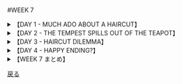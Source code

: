 #WEEK 7
<details><summary>【DAY 1 - MUCH ADO ABOUT A HAIRCUT】</summary>

----
###DAY 1 - MUCH ADO ABOUT A HAIRCUT
####

■君はたぶん我々の学校のことを新聞で読んだろう。
Perhaps you read about our school in the newspapers?

■我々は男子生徒たちの長髪についての記事上での勝負の一端である。
We were one of the first to have a showdown on the topic of long hair for boys.

■2人の面目良い生徒、ロン・ハリスとレン・チェスターは、非協調主義者に対して<u>**容赦のない**</u>敵である彼らの仏語教師によって校長のもとに突き出され、(それによって)彼らは怒りの<u>**激情**</u>の只中にいた。
Two honor students, Ron Harris and Len Chester, were sent to the principal by their French teacher, an <u>**implacable**</u> foe of nonconformists, who went into a <u>**paroxysm**</u> of anger

■それは彼女が玄関で男子生徒たちをスパイしていたときのことであった。
when she spied the boys in the hall.

■始めは単純な事案のように、学校としては<u>**ふらちな**</u>容姿のかどで彼らを叱責し、「髪を切る」か「停学」か迫るものと見られた。
At first it seemed like a simple case. The school would reprimand the boys for their <u>**reprehensible**</u> appearance and order them to cut their hair or be suspended.

■しかし、彼らの親は、学校は自らの<u>**管轄の範疇**</u>を超えていると断定し、このことを新聞へ投書したのである。
But the boys’ parents decided that the school had overstepped its <u>**jurisdiction**</u>; they took their case to the newspapers.

■局所的な<u>**小競り合い**</u>を発端とした事件はいまや全面戦争の様相を呈し始めたのであった。
What had started as a local <u>**skirmish**</u> now began to take on the appearance of a full-scale war.

####
----
####|implacable - なだめられない, 容赦のない (cannot be pacified, inexorable)

■その探偵は、殺人の凶器の捜索において<u>**容赦がない**</u>。
The detective was <u>**implacable**</u> in his search for the murder weapon.

####|paroxysm - 発作, (感情の)激発 (a fit, sudden outburst)

■怒りの<u>**爆発**</u>によって、その借用者は土地所有者の敷地から吹き飛ばされた。
In a <u>**paroxysm**</u> of rage, the tenant stormed out of the landlord's office.

####|reprehensible - 非難すべき, ふらちな (worthy of blame)

■その生意気な生徒は、自らの<u>**ふらちな**</u>行為を詫びさせられたのだった。
The brash student was forced to apologize for her <u>**reprehensible**</u> conduct.

####|jurisdiction - 支配権, 管轄区 (power, range of authority)

■「それは彼の<u>**管轄**</u>外であった」と言って、クレイン判事はその訴訟での裁定を拒否した。
Saying that it was beyond his <u>**jurisdiction**</u>, Judge Klein refused to rule on the case.

####|skirmish - 小競り合い, 小論争 (small fight, brief encounter)

■その早熟な少年は、年長達と知的な<u>**論争**</u>を楽しんでいた。
The precocious boy enjoyed an intellectual <u>**skirmish**</u> with his elders.

</details>
<details><summary>【DAY 2 - THE TEMPEST SPILLS OUT OF THE TEAPOT】</summary>

----
###DAY 2 - THE TENPEST SPILLS OUT OF THE TEAPOT
####

■ひとたび新聞がこの話を聞きつけるや、長髪事件は極めて意味を持つものとなった。
Once the newspapers got the story, the case of the longhairs became a cause "celebre."

■ロンとレンはインタビューを受け、TVに登場し、同校の生徒達から英雄視された。
Ron and Len were interviewed, seen on TV, and regarded by their fellow students as heroes.

■「そこには非行少年もチンピラもおりません。」あるレポーターは書いた、
“These are not delinquents or hoods,” one reporter wrote,

■「<u>**極めて堅物の**</u>学校制度から<u>**嫌がらせ**</u>を受けている身だしなみのよいアメリカ人の少年がいるだけです。」
“but clean-cut American boys who are being <u>**harassed**</u> by a <u>**monolithic**</u> school system.”

■辛辣な記者は学校の決定を<u>**恣意的で**</u>愚かであると呼んだ。
A caustic editorial referred to the school’s decision as <u>**arbitrary**</u> and inane.

■偽の話さえ渦巻いた。少年等はロックンロールの演者であり、その<u>**貧しい**</u>家族が彼らの収入を必要としていたというのだ。
A false story even circulated about the boys being rock-’n-roll performers whose <u>**indigent**</u> families needed their salaries.

■ついに、自由人権協会が<u>**争い**</u>に飛び込んだ。明記した裁判所命令を伴っていた。
Finally, the Civil Liberties Union jumped into the <u>**fray**</u> with a court order stipulating

■(その命令により) 校長は、何故少年等がクラスに戻るよう許可さるべきでないかを証拠を示すよう求められている。
that the principal be required to show cause why the boys should not be allowed to return to class.
####
----
####|harass - 悩ます, 困らせる, 苦しめる (to trouble, torment)

■もしや非通知電話の発信者があなたを<u>**苛む**</u>のなら、その電話会社はあなたに電話帳外番号を付与してくれるだろう。
If anonymous telephone callers <u>**harass**</u> you, the phone company will give you an unlisted number.

####|monolithic - 一枚岩のような,がっしりとかたまっている (massively solid)

■ジョー氏・オーウェルの「1984」では、ある驚くほど<u>**一枚岩の**</u>行政府が描かれている。
George Orwell's 1984 depicts a frightening, <u>**monolithic**</u> government.

####|arbitrary - 任意の, 恣意的な, 専横な (based on whim, dictatorial)

■私の考えでは、その決定は、不合理で<u>**恣意的な**</u>ものである。
To my mind the decision was unreasonable and <u>**arbitrary**</u>.

####|indigent - 貧乏な (poor, needy)

■その「<u>**貧乏な**</u>」顧客は、優雅な料理屋にて、彼女のソーシャルワーカーに話しかけられた時ひどく驚いた。
The <u>**indigent**</u> client was surprised when she was accosted by her social worker in the elegant restaurant.

####|fray - 諍い, 論争 (a fight)

■その<u>**いさかい**</u>の後に、確執のある家族達は、彼らの相違を一旦は取る繕うことに同意した。
After the <u>**fray**</u>, the feuding families agreed to patch up their differences.

</details>
<details><summary>【DAY 3 - HAIRCUT DILEMMA】</summary>

----
###DAY 3 - HAIRCUT DILEMMA
####

■学校のお偉方は<u>**挫か**</u>れていた。
The school authorities were <u>**stymied**</u>.

■世論は彼らに不利な形勢だった。
Public opinion had been marshaled against them.

■もはやこれは単純な、2人のやんちゃな若者を躾けるという話ではなかった。
No longer was it a simple case of disciplining two wayward lads.

■突然、それは校長が悪の<u>**権化**</u>または無害な剛力の若者をいじめる漫画の悪役のように描かれるという悪夢の様相を呈してきた。
Suddenly it had taken on the appearance of a nightmare in which the principal was either hanged in <u>**effigy**</u> or pictured in cartoons making a villainous swipe at the two innocent Samsons.

■だが、当局はロンとレンに権威を<u>**軽視しておとがめなしとさ**</u>せることはできなかった。
But the officials could not allow Ron and Len to <u>**flout**</u> their authority with impunity.

■学校の取締会の構成員は、校長の行為に賛意を示したが、彼らも少年達が多くの支援を得ていることは<u>**分か**</u>っていた。
Members of the school board concurred with the principal’s action but they were <u>**cognizant**</u> of the popular support for the boys.

■明らかに<u>**荒れ模様の**</u>状況を解決するための歩み寄りが求められていた。
Clearly a compromise was called for to resolve the <u>**turbulent**</u> situation.

####
----
####|stymie - 御しにくい, 興奮した (unruly, agitated)

■【「がんの原因」は<u>**興奮した**</u>医者達を固執させる】
"CAUSE OF CANCER CONTINUES TO <u>**STYMIE**</u> DOCTORS."

####|effigy - (呪う対象の)似姿 (a likeness ― usually of a hated person)

■【<u>**呪いの似姿**</u>に徹した負けチームの指導員】(hang in: : 頑張る,持ちこたえる)
"COACH OF LOSING TEAM HANGED IN <u>**EFFIGY**</u>."

####|flout - バカにする, 無視する (show contempt, scoff)

■【「多くの運転手は交通法を<u>**無視する**</u>」、研究が明らかに】
"MANY MOTORISTS <u>**FLOUT**</u> TRAFFIC LAWS, STUDY REVEALS."

####|cognizant - (...ofを)認識する,知る (aware)

■【FBIが闇社会での秘密の会合の存在を<u>**認知**</u>】
"FBI <u>**COGNIZANT**</u> OF CLANDESTINE GANGLAND MEETING"

####|turbulent - かき乱された, 妨げられた (to hinder, impede)

■【怒髪天を衝く上院議会、<u>**かき乱された**</u>雰囲気】
"<u>**TURBULENT**</u> ATMOSPHERE IN ANGRY SENATE CHAMBER"
</details>
<details><summary>【DAY 4 - HAPPY ENDING?】</summary>

----
###DAY 4 - HAPPY ENDING?
####

■重役会議に続き、学校の役員会議は、校長に対して、停学処分を<u>**取りやめ**</u>、<u>**すぐさま**</u>少年達を授業に戻すよう命じた。
Following an executive session, the school board ordered the principal to <u>**terminate**</u> the suspension and to send the boys back to class <u>**forthwith**</u>.

■彼らの存在が学習行為を邪魔していると示されない限り、少年達を出入り禁止にする理由はなかった。
Unless it could be shown that their presence disrupted the learning process, there was no reason to bar the boys.

■その命令によって非常に<u>**憤慨した**</u>校長にとっては苦い敗北であった。
It was a bitter pill to swallow for the principal whose irritation was <u>**exacerbated**</u> by the ruling.

■しかし、勝利からいくばくかの棘が除かれた。(それは、) 少年達が翌日に学校に現れた際、彼らの髪は適度な長さに刈られていた(からだ)。
But some of the sting was taken out of the victory when the boys appeared in school the next day with their hair clipped to a respectable length.

■皆ほっと胸を撫で下ろした。丁度物事が日常に<u>**戻**</u>ろうとしたとき、
Everyone breathed a sigh of relief. Just as things were about to <u>**revert**</u> to normalcy,

■だがしかし、全く同じフランス語教師が、ある女子生徒がミニスカートを着用していたとのかどで学校から<u>**閉め出**</u>されるべきと決定した。
however, he same French teacher then demanded that a girl be <u>**ousted**</u> from school for wearing a mini skirt.

####
----
####|terminate - 終える, 終結する, (...の)終わりをなす (to end)

■とてもうまく行っていた彼の雇用が<u>**終わりを迎える**</u>のは不当であるように思える。
It seemed incongruous to <u>**terminate**</u> his employment just when he was so successful.

####|forthwith - 直ちに (immediately)

■その(TV)ショーを視聴するや否や、彼は<u>**直ちに**</u>抗議するべくそのTVスタジオに電話した。
Upon seeing the show, he called the TV studio <u>**forthwith**</u> to protest.

####|exacerbate - 激怒させる, 悪化させる (to irritate, make worse)

■そのスパイの逮捕は、２ヶ国間の関係をかなり<u>**悪化させ**</u>た。
The arrest of the spy did much to <u>**exacerbate**</u> relations between the two countries.

####|revert - 帰る, 戻る, (...に)復帰する (return)

■ドラッグを摂取した後、彼女は子供時代の日々へと<u>**回帰し**</u>始めた。
After taking the drug, she began to <u>**revert**</u> to the days of her childhood.

####|oust - 追い出す (to drive out, eject)

■乱暴な「後援者」を<u>**追い出す**</u>ために、案内係は俊敏に移動した。
The ushers moved with alacrity to <u>**oust**</u> to the disorderly patrons.

</details>
<details><summary>【WEEK 7 まとめ】</summary>

----
###WEEK 7 まとめ

| 単語       | 意味                       |英語での説明|
|---------------|------------------------------|------|
| implacable    | なだめられない, 容赦のない   |cannot be pacified, inexorable|
| paroxysm      | 発作, (感情の)激発           |a fit, sudden outburst|
| reprehensible | 非難すべき, ふらちな         |worthy of blame|
| jurisdiction  | 支配権, 管轄区               |power, range of authority|
| skirmish       | 小競り合い, 小論争           |small fight, brief encounter|
| harass        | 悩ます, 困らせる, 苦しめる   |to trouble, torment|
| monolithic    | 一枚岩のような, がっしりした |massively solid|
| arbitrary     | 任意の, 恣意的な, 専横な     |based on whim, dictatorial|
| indigent      | 貧乏な                       |poor, needy|
| fray          | 諍い, 論争                   |a fight|
| stymie        | 御しにくい, 興奮した         |unruly, agitated|
| effigy        | (呪う対象の)似姿             |a likeness ― usually of a hated person|
| flout         | バカにする, 無視する         |show contempt, scoff|
| cognizant     | (...ofを)認識する, 知る      |aware|
| turbulent     | かき乱された, 妨げられた     |to hinder, impede|
| terminate     | 終える, 終結する             |to end|
| forthwith     | 直ちに                       |immediately|
| exacerbate    | 激怒させる, 悪化させる       |to irritate, make worse|
| revert        | 帰る, 戻る                   |return|
| oust          | 追い出す                     |to drive out, eject|

</details>

[戻る](./index.html)
